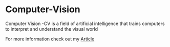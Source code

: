 # Computer-Vision
Computer Vision -CV is a field of artificial intelligence that trains computers to interpret and understand the visual world   

For more information check out my [Article](https://blurcode.in/blog/cv/)
